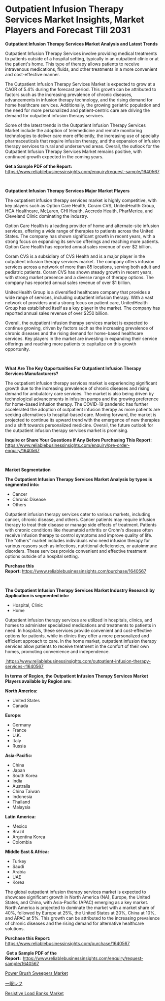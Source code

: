 <p><h1>Outpatient Infusion Therapy Services Market Insights, Market Players and Forecast Till 2031</h1></p><p><strong>Outpatient Infusion Therapy Services Market Analysis and Latest Trends</strong></p>
<p><p>Outpatient Infusion Therapy Services involve providing medical treatments to patients outside of a hospital setting, typically in an outpatient clinic or at the patient's home. This type of therapy allows patients to receive intravenous medications, fluids, and other treatments in a more convenient and cost-effective manner.</p><p>The Outpatient Infusion Therapy Services Market is expected to grow at a CAGR of 5.4% during the forecast period. This growth can be attributed to factors such as the increasing prevalence of chronic diseases, advancements in infusion therapy technology, and the rising demand for home healthcare services. Additionally, the growing geriatric population and the need for more personalized and patient-centric care are driving the demand for outpatient infusion therapy services.</p><p>Some of the latest trends in the Outpatient Infusion Therapy Services Market include the adoption of telemedicine and remote monitoring technologies to deliver care more efficiently, the increasing use of specialty pharmaceuticals that require infusion therapy, and the expansion of infusion therapy services to rural and underserved areas. Overall, the outlook for the Outpatient Infusion Therapy Services Market remains positive, with continued growth expected in the coming years.</p></p>
<p><strong>Get a Sample PDF of the Report:&nbsp;</strong> <a href="https://www.reliablebusinessinsights.com/enquiry/request-sample/1640567">https://www.reliablebusinessinsights.com/enquiry/request-sample/1640567</a></p>
<p>&nbsp;</p>
<p><strong>Outpatient Infusion Therapy Services Major Market Players</strong></p>
<p><p>The outpatient infusion therapy services market is highly competitive, with key players such as Option Care Health, Coram CVS, UnitedHealth Group, HCA Healthcare, McLaren, CHI Health, Accredo Health, PharMerica, and Cleveland Clinic dominating the industry.</p><p>Option Care Health is a leading provider of home and alternate-site infusion services, offering a wide range of therapies to patients across the United States. The company has shown significant growth in recent years, with a strong focus on expanding its service offerings and reaching more patients. Option Care Health has reported annual sales revenue of over $2 billion.</p><p>Coram CVS is a subsidiary of CVS Health and is a major player in the outpatient infusion therapy services market. The company offers infusion services across a network of more than 85 locations, serving both adult and pediatric patients. Coram CVS has shown steady growth in recent years, with strong market presence and a diverse range of therapy options. The company has reported annual sales revenue of over $1 billion.</p><p>UnitedHealth Group is a diversified healthcare company that provides a wide range of services, including outpatient infusion therapy. With a vast network of providers and a strong focus on patient care, UnitedHealth Group has established itself as a key player in the market. The company has reported annual sales revenue of over $250 billion.</p><p>Overall, the outpatient infusion therapy services market is expected to continue growing, driven by factors such as the increasing prevalence of chronic diseases and the rising demand for home-based healthcare services. Key players in the market are investing in expanding their service offerings and reaching more patients to capitalize on this growth opportunity.</p></p>
<p>&nbsp;</p>
<p><strong>What Are The Key Opportunities For Outpatient Infusion Therapy Services Manufacturers?</strong></p>
<p><p>The outpatient infusion therapy services market is experiencing significant growth due to the increasing prevalence of chronic diseases and rising demand for ambulatory care services. The market is also being driven by technological advancements in infusion pumps and the growing preference for home-based infusion therapy. The COVID-19 pandemic has further accelerated the adoption of outpatient infusion therapy as more patients are seeking alternatives to hospital-based care. Moving forward, the market is projected to continue its upward trend with the emergence of new therapies and a shift towards personalized medicine. Overall, the future outlook for the outpatient infusion therapy services market is promising.</p></p>
<p><strong>Inquire or Share Your Questions If Any Before Purchasing This Report:</strong> <a href="https://www.reliablebusinessinsights.com/enquiry/pre-order-enquiry/1640567">https://www.reliablebusinessinsights.com/enquiry/pre-order-enquiry/1640567</a></p>
<p>&nbsp;</p>
<p><strong>Market Segmentation</strong></p>
<p><strong>The Outpatient Infusion Therapy Services Market Analysis by types is segmented into:</strong></p>
<p><ul><li>Cancer</li><li>Chronic Disease</li><li>Others</li></ul></p>
<p><p>Outpatient infusion therapy services cater to various markets, including cancer, chronic disease, and others. Cancer patients may require infusion therapy to treat their disease or manage side effects of treatment. Patients with chronic conditions like rheumatoid arthritis or Crohn's disease often receive infusion therapy to control symptoms and improve quality of life. The "others" market includes individuals who need infusion therapy for various reasons such as infections, nutritional deficiencies, or autoimmune disorders. These services provide convenient and effective treatment options outside of a hospital setting.</p></p>
<p><strong>Purchase this Report:&nbsp;</strong><a href="https://www.reliablebusinessinsights.com/purchase/1640567">https://www.reliablebusinessinsights.com/purchase/1640567</a></p>
<p>&nbsp;</p>
<p><strong>The Outpatient Infusion Therapy Services Market Industry Research by Application is segmented into:</strong></p>
<p><ul><li>Hospital, Clinic</li><li>Home</li></ul></p>
<p><p>Outpatient infusion therapy services are utilized in hospitals, clinics, and homes to administer specialized medications and treatments to patients in need. In hospitals, these services provide convenient and cost-effective options for patients, while in clinics they offer a more personalized and efficient approach to care. In the home market, outpatient infusion therapy services allow patients to receive treatment in the comfort of their own homes, promoting convenience and independence.</p></p>
<p><a href="https://www.reliablebusinessinsights.com/outpatient-infusion-therapy-services-r1640567">&nbsp;https://www.reliablebusinessinsights.com/outpatient-infusion-therapy-services-r1640567</a></p>
<p><strong>In terms of Region, the Outpatient Infusion Therapy Services Market Players available by Region are:</strong></p>
<p>
    <p> <strong> North America: </strong>
        <ul>
            <li>United States</li>
            <li>Canada</li>
        </ul>
        </p> 
    <p> <strong> Europe: </strong>
        <ul>
            <li>Germany</li>
            <li>France</li>
            <li>U.K.</li>
            <li>Italy</li>
            <li>Russia</li>
        </ul>
        </p> 
    <p> <strong> Asia-Pacific: </strong>
        <ul>
            <li>China</li>
            <li>Japan</li>
            <li>South Korea</li>
            <li>India</li>
            <li>Australia</li>
            <li>China Taiwan</li>
            <li>Indonesia</li>
            <li>Thailand</li>
            <li>Malaysia</li>
        </ul>
        </p> 
    <p> <strong> Latin America: </strong>
        <ul>
            <li>Mexico</li>
            <li>Brazil</li>
            <li>Argentina Korea</li>
            <li>Colombia</li>
        </ul>
        </p> 
    <p> <strong> Middle East & Africa: </strong>
        <ul>
            <li>Turkey</li>
            <li>Saudi</li>
            <li>Arabia</li>
            <li>UAE</li>
            <li>Korea</li>
        </ul>
    </p>
    </p>
<p><p>The global outpatient infusion therapy services market is expected to showcase significant growth in North America (NA), Europe, the United States, and China, with Asia-Pacific (APAC) emerging as a key market. North America is projected to dominate the market with a market share of 40%, followed by Europe at 25%, the United States at 20%, China at 10%, and APAC at 5%. This growth can be attributed to the increasing prevalence of chronic diseases and the rising demand for alternative healthcare solutions.</p></p>
<p><strong>Purchase this Report: </strong><a href="https://www.reliablebusinessinsights.com/purchase/1640567">https://www.reliablebusinessinsights.com/purchase/1640567</a></p>
<p>&nbsp;<strong>Get a Sample PDF of the Report:&nbsp;&nbsp;</strong><a href="https://www.reliablebusinessinsights.com/enquiry/request-sample/1640567">https://www.reliablebusinessinsights.com/enquiry/request-sample/1640567</a></p>
<p><strong></strong></p>
<p><p><a href="https://github.com/Krish2023na/Market-Research-Report-List-5/blob/main/power-brush-sweepers-market.md">Power Brush Sweepers Market</a></p><p><a href="https://github.com/reliezer65/Market-Research-Report-List-2/blob/main/3476082166446.md">一眼レフ</a></p><p><a href="https://github.com/bmorecock/Market-Research-Report-List-4/blob/main/resistive-load-banks-market.md">Resistive Load Banks Market</a></p></p>